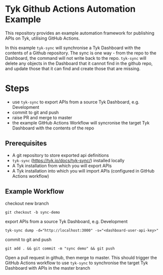 # Tyk Github Actions Automation Example

This repository provides an example automation framework for publishing APIs on Tyk, utilising GitHub Actions.

In this example `tyk-sync` will synchronise a Tyk Dashboard with the contents of a Github repository. The sync is one way - from the repo to the Dashboard, the command will not write back to the repo. `tyk-sync` will delete any objects in the Dashboard that it cannot find in the github repo, and update those that it can find and create those that are missing.

# Steps

- use `tyk-sync` to export APIs from a source Tyk Dashboard, e.g. Development
- commit to git and push
- raise PR and merge to master
- the example GitHub Actions Workflow will syncronise the target Tyk Dashboard with the contents of the repo

## Prerequisites

- A git repository to store exported api definitions
- `tyk-sync` (https://tyk.io/docs/tyk-sync/) installed locally
- A Tyk installation from which you will export APIs
- A Tyk installation into which you will import APIs (configured in GitHub Actions workflow)


## Example Workflow

checkout new branch

```
git checkout -b sync-demo
```

export APIs from a source Tyk Dashboard, e.g. Development

```
tyk-sync dump -d="http://localhost:3000" -s="<dashboard-user-api-key>"
```

commit to git and push

```
git add . && git commit -m "sync demo" && git push
```

Open a pull request in github, then merge to master. This should trigger the GitHub Actions workflow to use `tyk-sync` to synchronise the target Tyk Dashboard with APIs in the master branch

